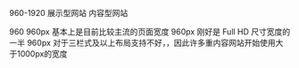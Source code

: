 960-1920
展示型网站
内容型网站

960
960px 基本上是目前比较主流的页面宽度
960px 刚好是 Full HD 尺寸宽度的一半
960px 对于三栏式及以上布局支持不好，，因此许多重内容网站开始使用大于1000px的宽度